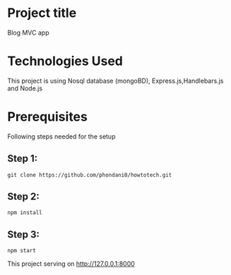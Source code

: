 # Project title
Blog MVC app

# Technologies Used
This project is using Nosql database (mongoBD), Express.js,Handlebars.js and Node.js 

# Prerequisites
Following steps needed for the setup

## Step 1:

``git clone https://github.com/phondani0/howtotech.git``

## Step 2:

``npm install``

## Step 3:

``npm start``

This project serving on http://127.0.0.1:8000
